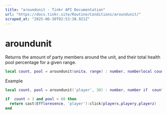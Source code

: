 ```yaml
---
title: "aroundunit - Tinkr API Documentation"
url: "https://docs.tinkr.site/Routine/Conditions/aroundunit/"
scraped_at: "2025-06-30T02:53:38.921Z"
---
```


# aroundunit

Returns the amount of party members around the unit, and their total health pool percentage for a given range.

```lua
local count, pool = aroundunit(unita, range) : number, numberlocal count, pool = aroundunit(unita, range) : number, number
```

Example

```lua
local count, pool = aroundunit('player', 30) : number, number if  count > 3 and pool < 60 then  return cast(Effloresence, 'player'):click(playerx,playery,playerz)endlocal count, pool = aroundunit('player', 30) : number, number

if  count > 3 and pool < 60 then
  return cast(Effloresence, 'player'):click(playerx,playery,playerz)
end
```
